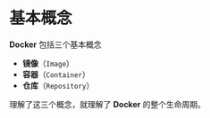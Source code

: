 # 基本概念

**Docker** 包括三个基本概念
* **镜像**（`Image`）
* **容器**（`Container`）
* **仓库**（`Repository`）

理解了这三个概念，就理解了 **Docker** 的整个生命周期。